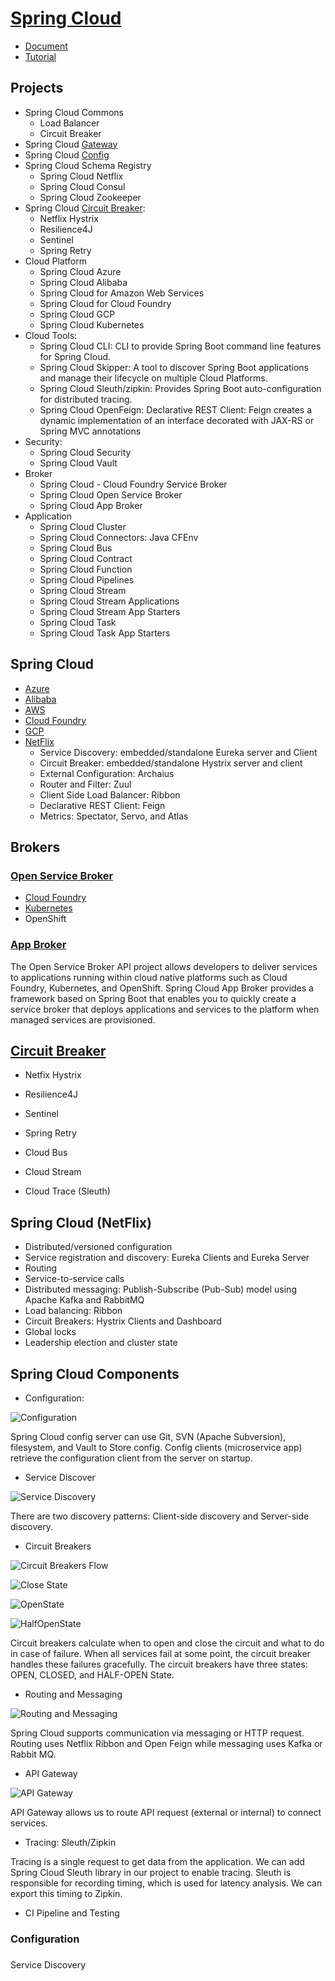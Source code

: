 # [Spring Cloud](https://spring.io/projects/spring-cloud)
- [Document](https://cloud.spring.io/spring-cloud-static/spring-cloud.htm)
- [Tutorial](https://www.javatpoint.com/components-of-spring-cloud)

## Projects
- Spring Cloud Commons
    - Load Balancer
	- Circuit Breaker
- Spring Cloud [Gateway](https://docs.spring.io/spring-cloud-gateway/docs/2.2.5.RELEASE/reference/html/)
- Spring Cloud [Config](https://docs.spring.io/spring-cloud-config/docs/2.2.5.RELEASE/reference/html/)
- Spring Cloud Schema Registry
    - Spring Cloud Netflix
    - Spring Cloud Consul
    - Spring Cloud Zookeeper
- Spring Cloud [Circuit Breaker](https://spring.io/projects/spring-cloud-circuitbreaker):
    - Netflix Hystrix
    - Resilience4J
    - Sentinel
    - Spring Retry
- Cloud Platform
    - Spring Cloud Azure
    - Spring Cloud Alibaba
    - Spring Cloud for Amazon Web Services
    - Spring Cloud for Cloud Foundry
    - Spring Cloud GCP
    - Spring Cloud Kubernetes
- Cloud Tools:
    - Spring Cloud CLI: CLI to provide Spring Boot command line features for Spring Cloud.
    - Spring Cloud Skipper: A tool to discover Spring Boot applications and manage their lifecycle on multiple Cloud Platforms. 
    - Spring Cloud Sleuth/zipkin: Provides Spring Boot auto-configuration for distributed tracing.
    - Spring Cloud OpenFeign: Declarative REST Client: Feign creates a dynamic implementation of an interface decorated with JAX-RS or Spring MVC annotations
- Security:
    - Spring Cloud Security
    - Spring Cloud Vault
- Broker
    - Spring Cloud - Cloud Foundry Service Broker
    - Spring Cloud Open Service Broker
    - Spring Cloud App Broker
- Application
    - Spring Cloud Cluster
    - Spring Cloud Connectors:  Java CFEnv
    - Spring Cloud Bus
    - Spring Cloud Contract
    - Spring Cloud Function
    - Spring Cloud Pipelines
    - Spring Cloud Stream
    - Spring Cloud Stream Applications
    - Spring Cloud Stream App Starters
    - Spring Cloud Task
    - Spring Cloud Task App Starters

## Spring Cloud
- [Azure](https://spring.io/projects/spring-cloud-azure)
- [Alibaba](https://spring.io/projects/spring-cloud-alibaba)
- [AWS](https://spring.io/projects/spring-cloud-aws)
- [Cloud Foundry](https://spring.io/projects/spring-cloud-cloudfoundry)
- [GCP](https://spring.io/projects/spring-cloud-gcp)
- [NetFlix](https://spring.io/projects/spring-cloud-netflix)
    - Service Discovery: embedded/standalone Eureka server and Client
    - Circuit Breaker: embedded/standalone Hystrix server and client
    - External Configuration: Archaius
    - Router and Filter: Zuul
    - Client Side Load Balancer: Ribbon
    - Declarative REST Client: Feign
    - Metrics: Spectator, Servo, and Atlas

## Brokers
### [Open Service Broker](https://spring.io/projects/spring-cloud-open-service-broker)
- [Cloud Foundry](https://spring.io/projects/spring-cloud-cloudfoundry-service-broker)
- [Kubernetes](https://spring.io/projects/spring-cloud-kubernetes)
- OpenShift


### [App Broker](https://spring.io/projects/spring-cloud-app-broker)
The Open Service Broker API project allows developers to deliver services to applications running within cloud native platforms 
such as Cloud Foundry, Kubernetes, and OpenShift. Spring Cloud App Broker provides a framework based on Spring Boot that enables
you to quickly create a service broker that deploys applications and services to the platform when managed services are provisioned.

## 

## [Circuit Breaker](https://spring.io/projects/spring-cloud-circuitbreaker)
- Netfix Hystrix
- Resilience4J
- Sentinel
- Spring Retry

- Cloud Bus
- Cloud Stream
- Cloud Trace (Sleuth)



## Spring Cloud (NetFlix)
- Distributed/versioned configuration
- Service registration and discovery: Eureka Clients and Eureka Server
- Routing
- Service-to-service calls
- Distributed messaging: Publish-Subscribe (Pub-Sub) model using Apache Kafka and RabbitMQ
- Load balancing: Ribbon
- Circuit Breakers: Hystrix Clients and Dashboard
- Global locks
- Leadership election and cluster state


## Spring Cloud Components
- Configuration:

![Configuration](https://static.javatpoint.com/tutorial/spring-cloud/images/components-of-spring-cloud.png)

Spring Cloud config server can use Git, SVN (Apache Subversion), filesystem, and Vault to Store config. 
Config clients (microservice app) retrieve the configuration client from the server on startup.

- Service Discover

![Service Discovery](https://static.javatpoint.com/tutorial/spring-cloud/images/components-of-spring-cloud2.png)

There are two discovery patterns: Client-side discovery and Server-side discovery.

- Circuit Breakers

![Circuit Breakers Flow](https://static.javatpoint.com/tutorial/spring-cloud/images/components-of-spring-cloud3.png)

![Close State](https://static.javatpoint.com/tutorial/spring-cloud/images/components-of-spring-cloud4.png)

![OpenState](https://static.javatpoint.com/tutorial/spring-cloud/images/components-of-spring-cloud5.png)

![HalfOpenState](https://static.javatpoint.com/tutorial/spring-cloud/images/components-of-spring-cloud6.png)

Circuit breakers calculate when to open and close the circuit and what to do in case of failure. When all services fail at some point, the circuit breaker handles these failures gracefully. The circuit breakers have three states: OPEN, CLOSED, and HALF-OPEN State.


- Routing and Messaging

![Routing and Messaging](https://static.javatpoint.com/tutorial/spring-cloud/images/components-of-spring-cloud7.png)

Spring Cloud supports communication via messaging or HTTP request. Routing uses Netflix Ribbon and Open Feign while messaging uses Kafka or Rabbit MQ.


- API Gateway

![API Gateway](https://static.javatpoint.com/tutorial/spring-cloud/images/components-of-spring-cloud8.png)

API Gateway allows us to route API request (external or internal) to connect services.

- Tracing: Sleuth/Zipkin

Tracing is a single request to get data from the application. We can add Spring Cloud Sleuth library in our project to enable tracing. Sleuth is responsible for recording timing, which is used for latency analysis. We can export this timing to Zipkin.

- CI Pipeline and Testing

### Configuration

###
Service Discovery



